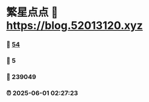 # 繁星点点 :link: https://blog.52013120.xyz 
### :page_facing_up: [54](https://blog.52013120.xyz/tag.html) 
### :speech_balloon: 5 
### :hibiscus: 239049 
### :alarm_clock: 2025-06-01 02:27:23 

